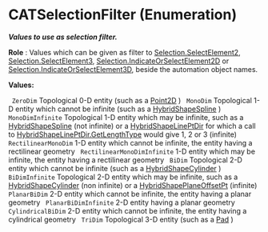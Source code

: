 # CATSelectionFilter (Enumeration)

**_Values to use as selection filter._**

**Role** : Values which can be given as filter to [Selection.SelectElement2](../InfInterfaces/interface_Selection_18040.htm#SelectElement2), [Selection.SelectElement3](../InfInterfaces/interface_Selection_18040.htm#SelectElement3), [Selection.IndicateOrSelectElement2D](../InfInterfaces/interface_Selection_18040.htm#IndicateOrSelectElement2D) or [Selection.IndicateOrSelectElement3D](../InfInterfaces/interface_Selection_18040.htm#IndicateOrSelectElement3D), beside the automation object names.

**Values:**

` ZeroDim`      Topological 0-D entity (such as a
[Point2D](../SketcherInterfaces/interface_Point2D_9306.md) ) ` MonoDim`      Topological 1-D entity which cannot be infinite (such as a
[HybridShapeSpline](../GSMInterfaces/interface_HybridShapeSpline_60786.md) ) ` MonoDimInfinite`      Topological 1-D entity which may be infinite, such as a
[HybridShapeSpline](../GSMInterfaces/interface_HybridShapeSpline_60786.md) (not infinite) or a [HybridShapeLinePtDir](../GSMInterfaces/interface_HybridShapeLinePtDir_81218.md) for which a call to [HybridShapeLinePtDir.GetLengthType](../GSMInterfaces/interface_HybridShapeLinePtDir_81218.htm#GetLengthType) would give 1, 2 or 3 (infinite) ` RectilinearMonoDim`      1-D entity which cannot be infinite, the entity having a rectilinear geometry
` RectilinearMonoDimInfinite`      1-D entity which may be infinite, the entity having a rectilinear geometry
` BiDim`      Topological 2-D entity which cannot be infinite (such as a
[HybridShapeCylinder](../GSMInterfaces/interface_HybridShapeCylinder_75955.md) ) ` BiDimInfinite`      Topological 2-D entity which may be infinite, such as a
[HybridShapeCylinder](../GSMInterfaces/interface_HybridShapeCylinder_75955.md) (non infinite) or a [HybridShapePlaneOffsetPt](../GSMInterfaces/interface_HybridShapePlaneOffsetPt_118752.md) (infinite) ` PlanarBiDim`      2-D entity which cannot be infinite, the entity having a planar geometry
` PlanarBiDimInfinite`      2-D entity having a planar geometry
` CylindricalBiDim`      2-D entity which cannot be infinite, the entity having a cylindrical geometry
` TriDim`      Topological 3-D entity (such as a
[Pad](../PartInterfaces/interface_Pad_1979.md) )